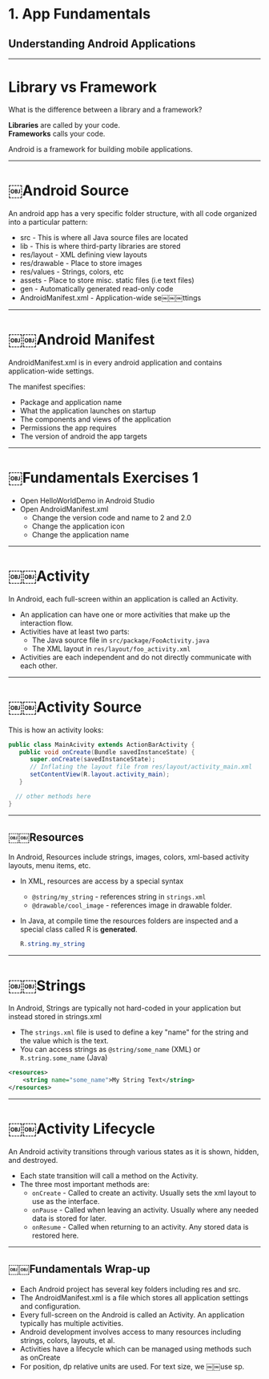 # 1. App Fundamentals
## Understanding Android Applications

---

# Library vs Framework

What is the difference between a library and a framework?

**Libraries** are called by your code.<br/>
**Frameworks** calls your code. 

Android is a framework for building mobile applications.

---

# ￼Android Source

An android app has a very specific folder structure, with all code organized into a particular pattern:

* src - This is where all Java source files are located
* lib - This is where third-party libraries are stored
* res/layout - XML defining view layouts
* res/drawable - Place to store images
* res/values - Strings, colors, etc
* assets - Place to store misc. static files (i.e text files)
* gen - Automatically generated read-only code
* AndroidManifest.xml - Application-wide se￼￼￼ttings

---

# ￼￼Android Manifest

AndroidManifest.xml is in every android application and contains application-wide settings.

The manifest specifies:

*  Package and application name
*  What the application launches on startup
*  The components and views of the application
*  Permissions the app requires
*  The version of android the app targets

---

# ￼Fundamentals Exercises 1

* Open HelloWorldDemo in Android Studio
* Open AndroidManifest.xml
  * Change the version code and name to 2 and 2.0
  * Change the application icon
  * Change the application name

---

# ￼￼Activity

In Android, each full-screen within an application is called an Activity.

 * An application can have one or more activities that make up the interaction flow.
 * Activities have at least two parts:
   * The Java source file in `src/package/FooActivity.java`
   * The XML layout in `res/layout/foo_activity.xml`
 * Activities are each independent and do not directly communicate with each other.


---

# ￼￼Activity Source

This is how an activity looks:

```java
public class MainAcivity extends ActionBarActivity {
   public void onCreate(Bundle savedInstanceState) {
      super.onCreate(savedInstanceState);
      // Inflating the layout file from res/layout/activity_main.xml
      setContentView(R.layout.activity_main);
   }

  // other methods here
}
```

---

## ￼￼Resources

In Android, Resources include strings, images, colors, xml-based activity layouts, menu items, etc.

* In XML, resources are access by a special syntax
   * `@string/my_string` - references string in `strings.xml`
   * `@drawable/cool_image` - references image in drawable folder.

* In Java, at compile time the resources folders are inspected and a special class called R is **generated**.
  ```java
  R.string.my_string
  ```

---

# ￼￼Strings

In Android, Strings are typically not hard-coded in your application but instead stored in strings.xml

  * The `strings.xml` file is used to define a key "name" for the string and the value which is the text.
  * You can access strings as `@string/some_name` (XML) or `R.string.some_name` (Java)

```xml
<resources>
    <string name="some_name">My String Text</string>
</resources>
```

---

# ￼￼Activity Lifecycle

An Android activity transitions through various states as it is shown, hidden, and destroyed.

* Each state transition will call a method on the Activity.
* The three most important methods are:
  * `onCreate` - Called to create an activity. Usually sets the xml layout to use as the interface.
  * `onPause` - Called when leaving an activity. Usually where any needed data is stored for later.
  * `onResume` - Called when returning to an activity. Any stored data is restored here.

---

## ￼￼Fundamentals Wrap-up

 * Each Android project has several key folders including res and src.
 * The AndroidManifest.xml is a file which stores all application settings and configuration.
 * Every full-screen on the Android is called an Activity. An application typically has multiple activities.
 * Android development involves access to many resources including strings, colors, layouts, et al.
 * Activities have a lifecycle which can be managed using methods such as onCreate
 * For position, dp relative units are used. For text size, we ￼￼use sp.
